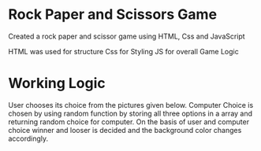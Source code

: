# Rock Paper and Scissors Game

Created a rock paper and scissor game using HTML, Css and JavaScript 

HTML was used for structure
Css for Styling 
JS for overall Game Logic

# Working Logic
User chooses its choice from the pictures given below.
Computer Choice is chosen by using random function by storing all three options in a array and returning random choice for computer.
On the basis of user and computer choice winner and looser is decided and the background color changes accordingly.